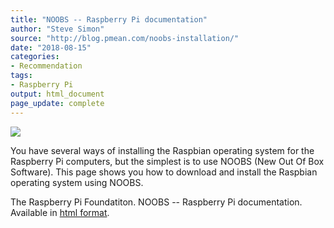 ```yaml
---
title: "NOOBS -- Raspberry Pi documentation"
author: "Steve Simon"
source: "http://blog.pmean.com/noobs-installation/"
date: "2018-08-15"
categories:
- Recommendation
tags:
- Raspberry Pi
output: html_document
page_update: complete
---
```


![](http://www.pmean.com/new-images/18/noobs-installation01.png)

<!---More--->

You have several ways of installing the Raspbian operating system for the Raspberry Pi computers, but the simplest is to use NOOBS (New Out Of Box Software). This page shows you how to download and install the Raspbian operating system using NOOBS.

The Raspberry Pi Foundatiton. NOOBS -- Raspberry Pi documentation. Available in [html format][ras1].

[ras1]: https://www.raspberrypi.org/documentation/installation/noobs.md
